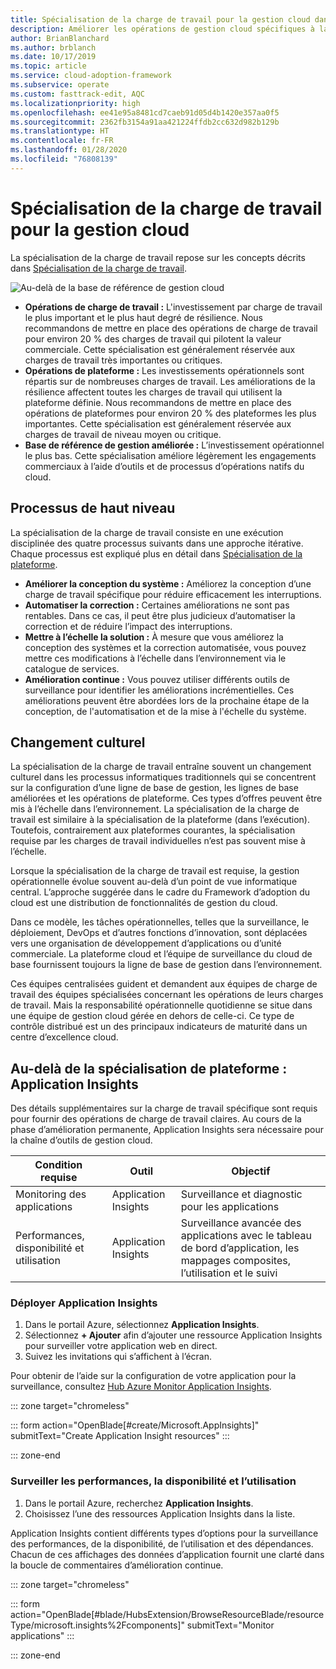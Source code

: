 ```yaml
---
title: Spécialisation de la charge de travail pour la gestion cloud dans Azure
description: Améliorer les opérations de gestion cloud spécifiques à la charge de travail
author: BrianBlanchard
ms.author: brblanch
ms.date: 10/17/2019
ms.topic: article
ms.service: cloud-adoption-framework
ms.subservice: operate
ms.custom: fasttrack-edit, AQC
ms.localizationpriority: high
ms.openlocfilehash: ee41e95a8481cd7caeb91d05d4b1420e357aa0f5
ms.sourcegitcommit: 2362fb3154a91aa421224ffdb2cc632d982b129b
ms.translationtype: HT
ms.contentlocale: fr-FR
ms.lasthandoff: 01/28/2020
ms.locfileid: "76808139"
---
```

# <a name="workload-specialization-for-cloud-management"></a>Spécialisation de la charge de travail pour la gestion cloud

La spécialisation de la charge de travail repose sur les concepts décrits dans [Spécialisation de la charge de travail](./platform-specialization.md).

![Au-delà de la base de référence de gestion cloud](../../_images/manage/beyond-the-baseline.png)

- **Opérations de charge de travail :** L'investissement par charge de travail le plus important et le plus haut degré de résilience. Nous recommandons de mettre en place des opérations de charge de travail pour environ 20 % des charges de travail qui pilotent la valeur commerciale. Cette spécialisation est généralement réservée aux charges de travail très importantes ou critiques.
- **Opérations de plateforme :** Les investissements opérationnels sont répartis sur de nombreuses charges de travail. Les améliorations de la résilience affectent toutes les charges de travail qui utilisent la plateforme définie. Nous recommandons de mettre en place des opérations de plateformes pour environ 20 % des plateformes les plus importantes. Cette spécialisation est généralement réservée aux charges de travail de niveau moyen ou critique.
- **Base de référence de gestion améliorée :** L’investissement opérationnel le plus bas. Cette spécialisation améliore légèrement les engagements commerciaux à l’aide d’outils et de processus d’opérations natifs du cloud.

## <a name="high-level-process"></a>Processus de haut niveau

La spécialisation de la charge de travail consiste en une exécution disciplinée des quatre processus suivants dans une approche itérative. Chaque processus est expliqué plus en détail dans [Spécialisation de la plateforme](./platform-specialization.md).

- **Améliorer la conception du système :** Améliorez la conception d’une charge de travail spécifique pour réduire efficacement les interruptions.
- **Automatiser la correction :** Certaines améliorations ne sont pas rentables. Dans ce cas, il peut être plus judicieux d’automatiser la correction et de réduire l’impact des interruptions.
- **Mettre à l’échelle la solution :** À mesure que vous améliorez la conception des systèmes et la correction automatisée, vous pouvez mettre ces modifications à l’échelle dans l’environnement via le catalogue de services.
- **Amélioration continue :** Vous pouvez utiliser différents outils de surveillance pour identifier les améliorations incrémentielles. Ces améliorations peuvent être abordées lors de la prochaine étape de la conception, de l'automatisation et de la mise à l'échelle du système.

## <a name="cultural-change"></a>Changement culturel

La spécialisation de la charge de travail entraîne souvent un changement culturel dans les processus informatiques traditionnels qui se concentrent sur la configuration d’une ligne de base de gestion, les lignes de base améliorées et les opérations de plateforme. Ces types d’offres peuvent être mis à l’échelle dans l’environnement. La spécialisation de la charge de travail est similaire à la spécialisation de la plateforme (dans l’exécution). Toutefois, contrairement aux plateformes courantes, la spécialisation requise par les charges de travail individuelles n’est pas souvent mise à l’échelle.

Lorsque la spécialisation de la charge de travail est requise, la gestion opérationnelle évolue souvent au-delà d’un point de vue informatique central. L’approche suggérée dans le cadre du Framework d’adoption du cloud est une distribution de fonctionnalités de gestion du cloud.

Dans ce modèle, les tâches opérationnelles, telles que la surveillance, le déploiement, DevOps et d’autres fonctions d’innovation, sont déplacées vers une organisation de développement d’applications ou d’unité commerciale. La plateforme cloud et l’équipe de surveillance du cloud de base fournissent toujours la ligne de base de gestion dans l’environnement.

Ces équipes centralisées guident et demandent aux équipes de charge de travail des équipes spécialisées concernant les opérations de leurs charges de travail. Mais la responsabilité opérationnelle quotidienne se situe dans une équipe de gestion cloud gérée en dehors de celle-ci. Ce type de contrôle distribué est un des principaux indicateurs de maturité dans un centre d’excellence cloud.

## <a name="beyond-platform-specialization-application-insights"></a>Au-delà de la spécialisation de plateforme : Application Insights

Des détails supplémentaires sur la charge de travail spécifique sont requis pour fournir des opérations de charge de travail claires. Au cours de la phase d’amélioration permanente, Application Insights sera nécessaire pour la chaîne d’outils de gestion cloud.

|Condition requise|Outil|Objectif|
|---|---|---|
|Monitoring des applications|Application Insights|Surveillance et diagnostic pour les applications|
|Performances, disponibilité et utilisation|Application Insights|Surveillance avancée des applications avec le tableau de bord d’application, les mappages composites, l’utilisation et le suivi|

### <a name="deploy-application-insights"></a>Déployer Application Insights

1. Dans le portail Azure, sélectionnez **Application Insights**.
1. Sélectionnez **+ Ajouter** afin d’ajouter une ressource Application Insights pour surveiller votre application web en direct.
1. Suivez les invitations qui s’affichent à l’écran.

Pour obtenir de l’aide sur la configuration de votre application pour la surveillance, consultez [Hub Azure Monitor Application Insights](https://docs.microsoft.com/azure/azure-monitor/azure-monitor-app-hub).

::: zone target="chromeless"

::: form action="OpenBlade[#create/Microsoft.AppInsights]" submitText="Create Application Insight resources" :::

::: zone-end

### <a name="monitor-performance-availability-and-usage"></a>Surveiller les performances, la disponibilité et l’utilisation

1. Dans le portail Azure, recherchez **Application Insights**.
1. Choisissez l’une des ressources Application Insights dans la liste.

Application Insights contient différents types d’options pour la surveillance des performances, de la disponibilité, de l’utilisation et des dépendances. Chacun de ces affichages des données d’application fournit une clarté dans la boucle de commentaires d’amélioration continue.

::: zone target="chromeless"

<!-- markdownlint-disable DOCSMD001 -->

::: form action="OpenBlade[#blade/HubsExtension/BrowseResourceBlade/resourceType/microsoft.insights%2Fcomponents]" submitText="Monitor applications" :::

<!-- markdownlint-enable DOCSMD001 -->

::: zone-end
